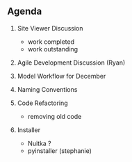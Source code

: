 
Agenda
------

1. Site Viewer Discussion
    * work completed
    * work outstanding

2. Agile Development Discussion (Ryan)


3. Model Workflow for December 


4. Naming Conventions
    

5. Code Refactoring
    * removing old code

6. Installer
    * Nuitka ?
    * pyinstaller (stephanie)


